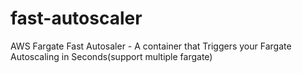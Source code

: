 # fast-autoscaler
AWS Fargate Fast Autosaler - A container that Triggers your Fargate Autoscaling in Seconds(support multiple fargate)
